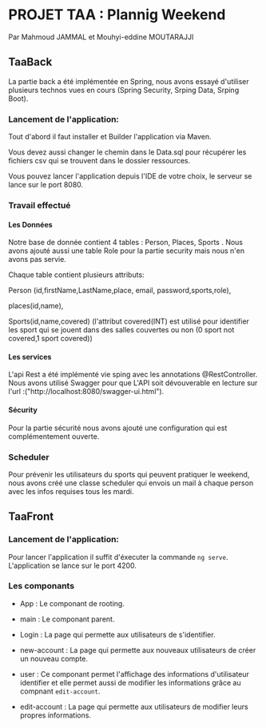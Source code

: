 # PROJET TAA : Plannig Weekend

Par Mahmoud JAMMAL et Mouhyi-eddine MOUTARAJJI

## TaaBack

La partie back a été implémentée en Spring, nous avons essayé d'utiliser plusieurs technos vues en cours (Spring Security, Srping Data, Srping Boot).

### Lancement de l'application: 

Tout d'abord il faut installer et Builder l'application via Maven. 

Vous devez aussi changer le chemin dans le Data.sql pour récupérer les fichiers csv qui se trouvent dans le dossier ressources. 

Vous pouvez lancer l'application depuis l'IDE de votre choix, le serveur se lance sur le port 8080.

### Travail effectué

#### Les Données

Notre base de donnée contient 4 tables : Person, Places, Sports . Nous avons ajouté aussi une table Role pour la partie security mais nous n'en avons pas servie. 

Chaque table contient plusieurs attributs: 

Person (id,firstName,LastName,place, email, password,sports,role),

places(id,name),

Sports(id,name,covered) (l'attribut covered(INT) est utilisé pour identifier les sport qui se jouent dans des salles couvertes ou non (0 sport not covered,1 sport covered))


#### Les services 

L'api Rest a été implémenté vie sping avec les annotations @RestController. Nous avons utilisé Swagger pour que L'API soit dévouverable en lecture sur l'url :("http://localhost:8080/swagger-ui.html").

#### Sécurity

Pour la partie sécurité nous avons ajouté une configuration qui est complémentement ouverte.

### Scheduler

Pour prévenir les utilisateurs du sports qui peuvent pratiquer le weekend, nous avons créé une classe scheduler qui envois un mail à chaque person avec les infos requises tous les mardi.  

## TaaFront


### Lancement de l'application: 

Pour lancer l'application il suffit d'éxecuter la commande `ng serve`. L'application se lance sur le port 4200. 

### Les componants

* App : Le componant de rooting.

* main : Le componant parent.
* Login : La page qui permette aux utilisateurs de s'identifier. 
* new-account : La page qui permette aux nouveaux utilisateurs de créer un nouveau compte. 
* user : Ce componant permet l'affichage des informations d'utilisateur identifier et elle permet aussi de modifier les informations grâce au compnant `edit-account`.
* edit-account : La page qui permette aux utilisateurs de modifier leurs propres informations.






